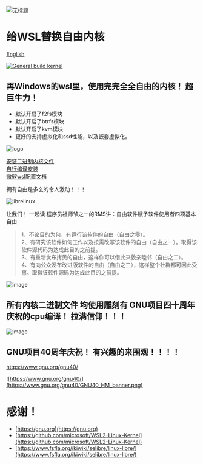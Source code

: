 ![无标题](https://github.com/zhenruyan/WSL-libre-linux-kernel/assets/9253251/64554eeb-1075-43b6-aba4-f1eb412d1143)


# 给WSL替换自由内核

[English](https://github.com/zhenruyan/WSL-libre-linux-kernel/blob/master/README.md)

[![General build kernel](https://github.com/zhenruyan/WSL-libre-linux-kernel/actions/workflows/blank.yml/badge.svg)](https://github.com/zhenruyan/WSL-libre-linux-kerne/actions/workflows/blank.yml)


## 再Windows的wsl里，使用完完全全自由的内核！ 超巨牛力！

* 默认开启了f2fs模块
* 默认开启了btrfs模块
* 默认开启了kvm模块 
* 更好的支持虚拟化和ssd性能，以及嵌套虚拟化。

![logo](https://www.fsfla.org/ikiwiki/selibre/linux-libre/100gnu+freedo.png)


[安装二进制内核文件](https://github.com/zhenruyan/WSL-libre-linux-kernel/wiki/install-kernel)  
[自行编译安装](https://github.com/zhenruyan/WSL-libre-linux-kernel/wiki/config-and-build-kernel)  
[微软wsl配置文档](https://learn.microsoft.com/zh-cn/windows/wsl/wsl-config)

拥有自由是多么的令人激动！！！

![librelinux](https://www.fsfla.org/ikiwiki/selibre/linux-libre/stux.jpg)

让我们！ 一起读 程序员祖师爷之一的RMS讲：自由软件赋予软件使用者四项基本自由

> 1、不论目的为何，有运行该软件的自由（自由之零）。  
> 2、有研究该软件如何工作以及按需改写该软件的自由（自由之一）。取得该软件源代码为达成此目的之前提。  
> 3、有重新发布拷贝的自由，这样你可以借此来敦亲睦邻（自由之二）。  
> 4、有向公众发布改进版软件的自由（自由之三），这样整个社群都可因此受惠。取得该软件源码为达成此目的之前提。  

![image](https://github.com/zhenruyan/WSL-libre-linux-kernel/assets/9253251/f7f8de26-7761-453f-90de-f6f44b9d7c63)


##  所有内核二进制文件  均使用雕刻有 GNU项目四十周年庆祝的cpu编译！ 拉满信仰！！！

![image](https://github.com/zhenruyan/WSL-libre-linux-kernel/assets/9253251/7de8fa88-8e5a-4f26-9a14-1df6126552d2)


##   GNU项目40周年庆祝！ 有兴趣的来围观！！！！

https://www.gnu.org/gnu40/  

![https://www.gnu.org/gnu40/](https://www.gnu.org/gnu40/GNU40_HM_banner.png)




#  感谢！

* [https://gnu.org](https://gnu.org)
* [https://github.com/microsoft/WSL2-Linux-Kernel](https://github.com/microsoft/WSL2-Linux-Kernel)
* [https://www.fsfla.org/ikiwiki/selibre/linux-libre/](https://www.fsfla.org/ikiwiki/selibre/linux-libre/)
